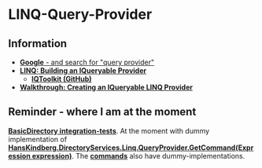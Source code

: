 # LINQ-Query-Provider

## Information
- [**Google** - and search for "query provider"](https://google.com)
- [**LINQ: Building an IQueryable Provider**](http://blogs.msdn.com/b/mattwar/archive/2008/11/18/linq-links.aspx)
	- [**IQToolkit (GitHub)**](https://github.com/mattwar/iqtoolkit)
- [**Walkthrough: Creating an IQueryable LINQ Provider**](https://msdn.microsoft.com/en-us/library/vstudio/bb546158(v=vs.110).aspx)

## Reminder - where I am at the moment
[**BasicDirectory integration-tests**](/IntegrationTests/DirectoryServices/BasicDirectoryTest.cs). At the moment with dummy implementation of [**HansKindberg.DirectoryServices.Linq.QueryProvider.GetCommand(Expression expression)**](/Project/DirectoryServices/Linq/QueryProvider.cs#L24). The [**commands**](/Project/DirectoryServices/Commands/) also have dummy-implementations.